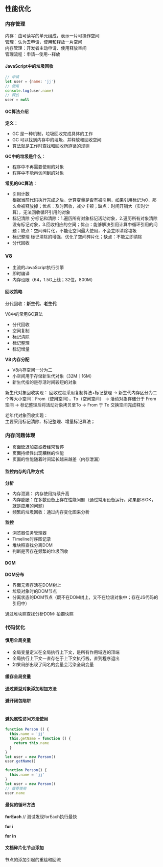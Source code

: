 ## 性能优化

### 内存管理
内存：由可读写的单元组成，表示一片可操作空间  
管理：认为去申请，使用和释放一片空间  
内存管理：开发者主动申请、使用释放空间  
管理流程：申请--使用--释放  

#### JavaScript中的垃圾回收
```js
// 申请
let user = {name: 'jj'}
// 使用
console.log(user.name)
// 释放
user = null
```

#### GC算法介绍
**定义：**
* GC 是一种机制，垃圾回收完成具体的工作
* GC 可以找到内存中的垃圾、并释放和回收空间  
* 算法就是工作时查找和回收所遵循的规则

**GC中的垃圾是什么：**
* 程序中不再需要使用的对象
* 程序中不能再访问到的对象

**常见的GC算法：**
* 引用计数  
  根据当前代码执行完成之后，计算变量是否有被引用，如果引用标记为0，那么会被释放掉；优点：及时回收，减少卡顿；缺点：时间开销大（实时计算），无法回收循环引用的对象
* 标记清除
  分标记和清除：1.遍历所有对象标记活动对象，2.遍历所有对象清除没有标记对象，3.回收相应的空间；优点：能够解决引用计算中循环引用的问题；缺点：空间碎片化，不能让空间最大使用，不会立即清除垃圾
* 标记整理
  标记清除的增强，优化了空间碎片化；缺点：不能立即清除
* 分代回收  


### V8

* 主流的JavaScript执行引擎
* 即时编译
* 内存设限（64，1.5G上线；32位，800M）  

#### 回收策略
分代回收：**新生代、老生代**

V8中的常用GC算法
* 分代回收
* 空间复制
* 标记清除
* 标记整理
* 标记增量


**V8 内存分配**
* V8内存空间一分为二
* 小空间用于存储新生代对象（32M｜16M）
* 新生代指的是存活时间较短的对象  

新生代对象回收实现：
回收过程采用复制算法+标记整理 -> 新生代内存区分为二个等大小空间：From（使用空间），To（空闲空间） -> 活动对象存储分于 From空间 -> 标记整理后将活动对象拷贝至To -> From 于 To 交换空间完成释放

老年代对象回收实现：  
主要采用标记清除、标记整理、增量标记算法；


### 内存问题体现
* 页面延迟加载或者经常暂停
* 页面持续性出现糟糕的性能
* 页面的性能随着时间延长越来越差（内存泄漏）

#### 监控内存的几种方式
**分析**
* 内存泄漏： 内存使用持续升高
* 内存膨胀：在多数设备上存在性能问题（通过常用设备运行，如果都不OK，就是应用的问题）
* 频繁的垃圾回收：通过内存变化图来分析  

**监控**
* 浏览器任务管理器
* Timeline时序图记录
* 堆块照查找分离DOM
* 判断是否存在频繁的垃圾回收


#### DOM
**DOM分布**
* 界面元素存活在DOM树上
* 垃圾对象时的DOM节点
* 分离状态的DOM节点（既不在DOM树上，又不在垃圾对象中；存在JS代码的引用中）

通过堆块照查找分析DOM: 拍摄快照

### 代码优化
#### 慎用全局变量
* 全局变量定义在全局执行上下文，是所有作用域连的顶端
* 全局执行上下文一直存在于上下文执行栈，直到程序退出
* 如果局部出现了同名的变量会污染全局变量

#### 缓存全局变量

#### 通过原型对象添加附加方法

#### 避开闭包陷阱
```js

```

#### 避免属性访问方法使用

```js
function Person () {
  this.name = 'jj'
  this.getName = function () {
    return this.name
  }
}
let user = new Person()
user.getName()

function Person() {
  this.name = 'jj'
}
let user = new Person()
// 推荐使用
user.name
```

#### 最优的循环方法

**forEach** // 测试发现forEach执行最快

**for i**

**for in**

#### 文档碎片化节点添加
节点的添加引起的重绘和回流